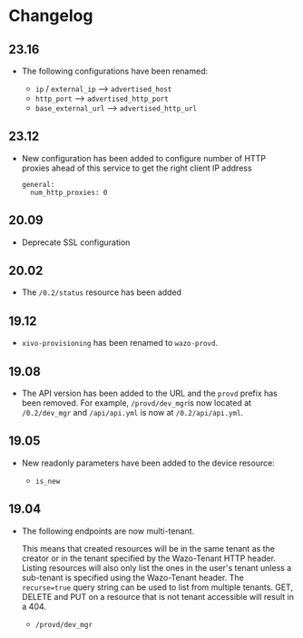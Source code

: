 # Changelog

## 23.16

* The following configurations have been renamed:

  * `ip` / `external_ip` --> `advertised_host`
  * `http_port` --> `advertised_http_port`
  * `base_external_url` --> `advertised_http_url`

## 23.12

* New configuration has been added to configure number of HTTP proxies ahead of this
  service to get the right client IP address

  ```
  general:
    num_http_proxies: 0
  ```

## 20.09

* Deprecate SSL configuration

## 20.02

* The `/0.2/status` resource has been added

## 19.12

* `xivo-provisioning` has been renamed to `wazo-provd`.

## 19.08

* The API version has been added to the URL and the `provd` prefix has been removed. For example,
`/provd/dev_mgr`is now located at `/0.2/dev_mgr` and `/api/api.yml` is now at `/0.2/api/api.yml`.

## 19.05

* New readonly parameters have been added to the device resource:

  * `is_new`

## 19.04

* The following endpoints are now multi-tenant.

  This means that created resources will be in the same tenant as the creator or in the tenant
  specified by the Wazo-Tenant HTTP header. Listing resources will also only list the ones in the
  user's tenant unless a sub-tenant is specified using the Wazo-Tenant header. The `recurse=true`
  query string can be used to list from multiple tenants. GET, DELETE and PUT on a resource that is
  not tenant accessible will result in a 404.

  * `/provd/dev_mgr`
